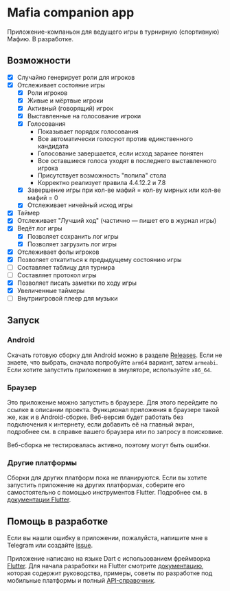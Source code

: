 # Mafia companion app

Приложение-компаньон для ведущего игры в турнирную (спортивную) Мафию. В разработке.

## Возможности

- [x] Случайно генерирует роли для игроков
- [x] Отслеживает состояние игры
  - [x] Роли игроков
  - [x] Живые и мёртвые игроки
  - [x] Активный (говорящий) игрок
  - [x] Выставленные на голосование игроки
  - [x] Голосования
    - Показывает порядок голосования
    - Все автоматически голосуют против единственного кандидата
    - Голосование завершается, если исход заранее понятен
    - Все оставшиеся голоса уходят в последнего выставленного игрока
    - Присутствует возможность "попила" стола
    - Корректно реализует правила 4.4.12.2 и 7.8
  - [x] Завершение игры при кол-ве мафий = кол-ву мирных или кол-ве мафий = 0
  - [x] Отслеживает ничейный исход игры
- [x] Таймер
- [x] Отслеживает "Лучший ход" (частично — пишет его в журнал игры)
- [x] Ведёт лог игры
  - [x] Позволяет сохранить лог игры
  - [x] Позволяет загрузить лог игры
- [x] Отслеживает фолы игроков
- [x] Позволяет откатиться к предыдущему состоянию игры
- [ ] Составляет таблицу для турнира
- [ ] Составляет протокол игры
- [x] Позволяет писать заметки по ходу игры
- [x] Увеличенные таймеры
- [ ] Внутриигровой плеер для музыки

## Запуск

### Android

Скачать готовую сборку для Android можно в разделе [Releases]. Если не знаете, что выбрать,
сначала попробуйте `arm64` вариант, затем `armeabi`. Если хотите запустить приложение в эмуляторе,
используйте `x86_64`.

[Releases]: https://github.com/evgfilim1/mafia-companion/releases/

### Браузер

Это приложение можно запустить в браузере. Для этого перейдите по ссылке в описании проекта.
Функционал приложения в браузере такой же, как и в Android-сборке. Веб-версия будет работать
без подключения к интернету, если добавить её на главный экран, подробнее см. в справке вашего
браузера или по запросу в поисковике.

Веб-сборка не тестировалась активно, поэтому могут быть ошибки.

### Другие платформы

Сборки для других платформ пока не планируются. Если вы хотите запустить приложение на других
платформах, соберите его самостоятельно с помощью инструментов Flutter.
Подробнее см. в [документации Flutter](https://docs.flutter.dev/).

## Помощь в разработке

Если вы нашли ошибку в приложении, пожалуйста, напишите мне в Telegram или создайте
[issue](https://github.com/evgfilim1/mafia-companion/issues/new).

Приложение написано на языке Dart с использованием фреймворка [Flutter](https://flutter.dev/).
Для начала разработки на Flutter смотрите [документацию](https://docs.flutter.dev/), которая
содержит руководства, примеры, советы по разработке под мобильные платформы и полный
[API-справочник](https://api.flutter.dev/).
